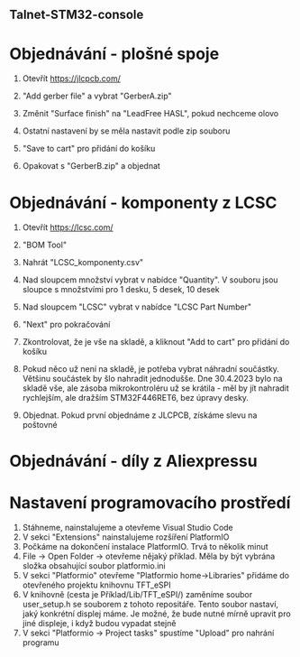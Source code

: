 ## Talnet-STM32-console
# Objednávání - plošné spoje
1. Otevřít https://jlcpcb.com/
2. "Add gerber file" a vybrat "GerberA.zip"
3. Změnit "Surface finish" na "LeadFree HASL", pokud nechceme olovo
4. Ostatní nastavení by se měla nastavit podle zip souboru
5. "Save to cart" pro přidání do košíku

6. Opakovat s "GerberB.zip" a objednat

# Objednávání - komponenty z LCSC
1. Otevřít https://lcsc.com/
2. "BOM Tool"
3. Nahrát "LCSC_komponenty.csv"
4. Nad sloupcem množství vybrat v nabídce "Quantity". V souboru jsou sloupce s množstvími pro 1 desku, 5 desek, 10 desek
5. Nad sloupcem "LCSC" vybrat v nabídce "LCSC Part Number"
6. "Next" pro pokračování
7. Zkontrolovat, že je vše na skladě, a kliknout "Add to cart" pro přidání do košíku

8. Pokud něco už není na skladě, je potřeba vybrat náhradní součástky. Většinu součástek by šlo nahradit jednodušše. Dne 30.4.2023 bylo na skladě vše, ale zásoba mikrokontroléru už se krátila - měl by jít nahradit rychlejším, ale dražším STM32F446RET6, bez úpravy desky.
9. Objednat. Pokud první objednáme z JLCPCB, získáme slevu na poštovné

# Objednávání - díly z Aliexpressu

# Nastavení programovacího prostředí
1. Stáhneme, nainstalujeme a otevřeme Visual Studio Code
2. V sekci "Extensions" nainstalujeme rozšíření PlatformIO
3. Počkáme na dokončení instalace PlatformIO. Trvá to několik minut
4. File -> Open Folder -> otevřeme nějaký příklad. Měla by být vybrána složka obsahující soubor platformio.ini
5. V sekci "Platformio" otevřeme "Platformio home->Libraries" přidáme do otevřeného projektu knihovnu TFT_eSPI
6. V knihovně (cesta je Příklad/Lib/TFT_eSPI/) zaměníme soubor user_setup.h se souborem z tohoto repositáře. Tento soubor nastaví, jaký konkrétní displej máme. Je možné, že bude nutné mírně upravit pro jiné displeje, i když budou vypadat stejně
7. V sekci "Platformio -> Project tasks" spustíme "Upload" pro nahrání programu
